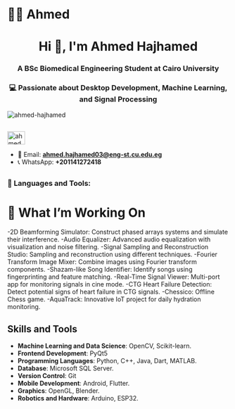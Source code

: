 # 🙎‍♂️ Ahmed

<h1 align="center">Hi 👋, I'm Ahmed Hajhamed </h1>

<h3 align="center">A BSc Biomedical Engineering Student at Cairo University</h3>
<h3 align="center">💻 Passionate about Desktop Development, Machine Learning, and Signal Processing</h3>



<p align="left"> <img src="https://komarev.com/ghpvc/?username=ahmed-hajhamed&label=Profile%20views&color=0e75b6&style=flat" alt="ahmed-hajhamed" /> </p>


##

##



<p align="left">
  <a href="https://www.linkedin.com/in/ahmed-hajhamed/" target="blank">
    <img align="center" src="https://raw.githubusercontent.com/rahuldkjain/github-profile-readme-generator/master/src/images/icons/Social/linked-in-alt.svg" alt="ahmed hajhamed" height="30" width="40" />
  </a>
</p>

- 📧 Email: **ahmed.hajhamed03@eng-st.cu.edu.eg**
- 📞 WhatsApp: **+201141272418**

##



<h3 align="left">🧰 Languages and Tools:</h3>


# 🚀 What I’m Working On
-2D Beamforming Simulator: Construct phased arrays systems and simulate their interference.
-Audio Equalizer: Advanced audio equalization with visualization and noise filtering.
-Signal Sampling and Reconstruction Studio: Sampling and reconstruction using different techniques.
-Fourier Transform Image Mixer: Combine images using Fourier transform components.
-Shazam-like Song Identifier: Identify songs using fingerprinting and feature matching.
-Real-Time Signal Viewer: Multi-port app for monitoring signals in cine mode.
-CTG Heart Failure Detection: Detect potential signs of heart failure in CTG signals.
-Chessico: Offline Chess game.
-AquaTrack: Innovative IoT project for daily hydration monitoring.

## Skills and Tools

- **Machine Learning and Data Science**: OpenCV, Scikit-learn.
- **Frontend Development**: PyQt5
- **Programming Languages**: Python, C++, Java, Dart, MATLAB.
- **Database**: Microsoft SQL Server.
- **Version Control**: Git
- **Mobile Development**: Android, Flutter.
- **Graphics**: OpenGL, Blender.
- **Robotics and Hardware**: Arduino, ESP32.
